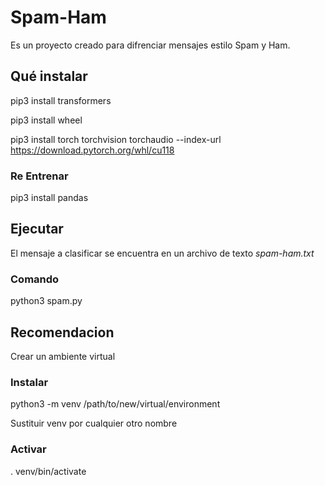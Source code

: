 # Spam-Ham

Es un proyecto creado para difrenciar mensajes estilo Spam y Ham.

## Qué instalar

pip3 install transformers

pip3 install wheel

pip3 install torch torchvision torchaudio --index-url https://download.pytorch.org/whl/cu118

### Re Entrenar

pip3 install pandas

## Ejecutar

El mensaje a clasificar se encuentra en un archivo de texto *spam-ham.txt*

### Comando

python3 spam.py

## Recomendacion

Crear un ambiente virtual

### Instalar

python3 -m venv /path/to/new/virtual/environment

Sustituir venv por cualquier otro nombre

### Activar

. venv/bin/activate
